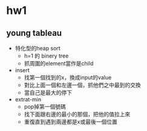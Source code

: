 # hw1

## young tableau
- 特化型的heap sort 
    - h=1 的 binery tree
    - 抓周圍的element當作是child
- insert
    - 找第一個找到的x，換成input的value
    - 對比上面一個和左邊一個，抓他們之中最到的交換
    - 當自己是最大的停下
- extrat-min
    - pop掉第一個號碼
    - 找下面跟右邊的最小的那個，把他的值拉上來
    - 重復直到遇到兩邊都是x或最後一個位置
